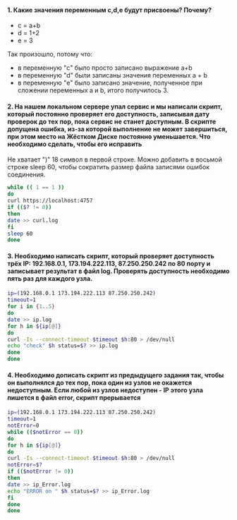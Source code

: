 #### 1. Какие значения переменным c,d,e будут присвоены? Почему?
   * c = a+b
   * d = 1+2
   * e = 3

   Так произошло, потому что:
   * в переменную "c" было просто записано выражение a+b
   * в переменную "d" были записаны значения переменных a + b
   * в переменную "e" было записано значение, полученное при сложении переменных a и b, итого получилось 3.

#### 2. На нашем локальном сервере упал сервис и мы написали скрипт, который постоянно проверяет его доступность, записывая дату проверок до тех пор, пока сервис не станет доступным. В скрипте допущена ошибка, из-за которой выполнение не может завершиться, при этом место на Жёстком Диске постоянно уменьшается. Что необходимо сделать, чтобы его исправить
    
   Не хватает ")" 18 символ в первой строке. Можно добавить в восьмой строке sleep 60, чтобы сократить размер файла записями ошибок соединения.

```bash
while (( 1 == 1 ))
do
curl https://localhost:4757
if (($? != 0))
then
date >> curl.log
fi
sleep 60
done
```
#### 3. Необходимо написать скрипт, который проверяет доступность трёх IP: 192.168.0.1, 173.194.222.113, 87.250.250.242 по 80 порту и записывает результат в файл log. Проверять доступность необходимо пять раз для каждого узла.

```bash
ip=(192.168.0.1 173.194.222.113 87.250.250.242)
timeout=1
for i in {1..5}
do
date >> ip.log
for h in ${ip[@]}
do
curl -Is --connect-timeout $timeout $h:80 > /dev/null
echo "check" $h status=$? >> ip.log
done
done
```
#### 4. Необходимо дописать скрипт из предыдущего задания так, чтобы он выполнялся до тех пор, пока один из узлов не окажется недоступным. Если любой из узлов недоступен - IP этого узла пишется в файл error, скрипт прерывается

```bash
ip=(192.168.0.1 173.194.222.113 87.250.250.242)
timeout=1
notError=0
while (($notError == 0))
do
for h in ${ip[@]}
do
curl -Is --connect-timeout $timeout $h:80 > /dev/null
notError=$?
if (($notError != 0))
then
date >> ip_Error.log
echo "ERROR on " $h status=$? >> ip_Error.log
fi
done
done
```